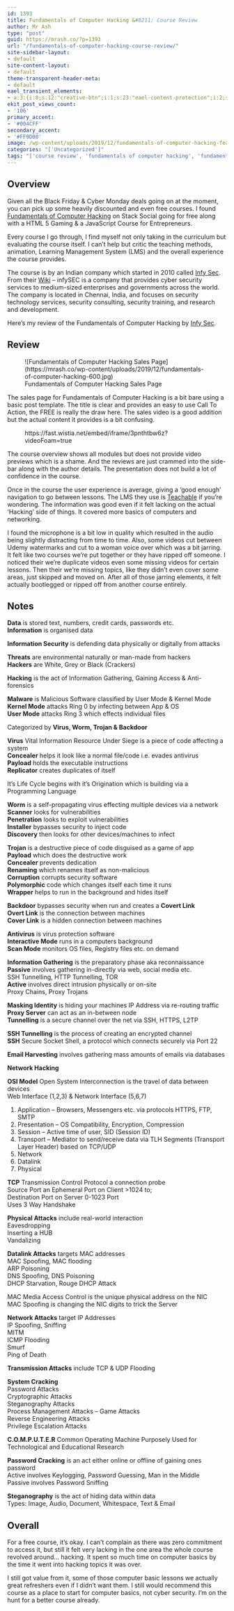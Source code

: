 ```yaml
---
id: 1393
title: Fundamentals of Computer Hacking &#8211; Course Review
author: Mr Ash
type: "post"
guid: https://mrash.co/?p=1393
url: "/fundamentals-of-computer-hacking-course-review/"
site-sidebar-layout:
- default
site-content-layout:
- default
theme-transparent-header-meta:
- default
eael_transient_elements:
- a:3:{i:0;s:12:"creative-btn";i:1;s:23:"eael-content-protection";i:2;s:21:"eael-reading-progress";}
ekit_post_views_count:
- '106'
primary_accent:
- '#004CFF'
secondary_accent:
- '#FF9D00'
image: /wp-content/uploads/2019/12/fundamentals-of-computer-hacking-feature-1200.jpg
categories: "['Uncategorized']"
tags: "['course review', 'fundamentals of computer hacking', 'fundamentals of computer hacking course review', 'hacking course', 'hacking course review']"
---
```


## Overview

Given all the Black Friday &amp; Cyber Monday deals going on at the moment, you can pick up some heavily discounted and even free courses. I found [Fundamentals of Computer Hacking](https://stackskills.com/p/fundamentals-of-computer-hacking) on Stack Social going for free along with a HTML 5 Gaming &amp; a JavaScript Course for Entrepreneurs.

Every course I go through, I find myself not only taking in the curriculum but evaluating the course itself. I can’t help but critic the teaching methods, animation, Learning Management System (LMS) and the overall experience the course provides.

The course is by an Indian company which started in 2010 called [Infy Sec](https://www.infysec.com/). From their [Wiki](https://en.wikipedia.org/wiki/Infysec) – infySEC is a company that provides cyber security services to medium-sized enterprises and governments across the world. The company is located in Chennai, India, and focuses on security technology services, security consulting, security training, and research and development.

Here’s my review of the Fundamentals of Computer Hacking by [Infy Sec](https://www.infysec.com/).

## Review

<div class="wp-block-image"><figure class="aligncenter size-large">![Fundamentals of Computer Hacking Sales Page](https://mrash.co/wp-content/uploads/2019/12/fundamentals-of-computer-hacking-600.jpg)<figcaption>Fundamentals of Computer Hacking Sales Page</figcaption></figure></div>The sales page for Fundamentals of Computer Hacking is a bit bare using a basic post template. The title is clear and provides an easy to use Call To Action, the FREE is really the draw here. The sales video is a good addition but the actual content it provides is a bit confusing.

<figure class="wp-block-embed-videopress wp-block-embed is-type-video is-provider-wistia-inc wp-embed-aspect-21-9 wp-has-aspect-ratio"><div class="wp-block-embed__wrapper">https://fast.wistia.net/embed/iframe/3pnthtbw6z?videoFoam=true </div></figure>The course overview shows all modules but does not provide video previews which is a shame. And the reviews are just crammed into the side-bar along with the author details. The presentation does not build a lot of confidence in the course.

Once in the course the user experience is average, giving a ‘good enough’ navigation to go between lessons. The LMS they use is [Teachable](https://teachable.com/) if you’re wondering. The information was good even if it felt lacking on the actual ‘Hacking’ side of things. It covered more basics of computers and networking.

I found the microphone is a bit low in quality which resulted in the audio being slightly distracting from time to time. Also, some videos cut between Udemy watermarks and cut to a woman voice over which was a bit jarring. It felt like two courses we’re put together or they have ripped off someone. I noticed their we’re duplicate videos even some missing videos for certain lessons. Then their we’re missing topics, like they didn’t even cover some areas, just skipped and moved on. After all of those jarring elements, it felt actually bootlegged or ripped off from another course entirely.

## Notes

**Data** is stored text, numbers, credit cards, passwords etc.  
**Information** is organised data

**Information Security** is defending data physically or digitally from attacks

**Threats** are environmental naturally or man-made from hackers  
**Hackers** are White, Grey or Black (Crackers)

**Hacking** is the act of Information Gathering, Gaining Access &amp; Anti-forensics

**Malware** is Malicious Software classified by User Mode &amp; Kernel Mode  
 **Kernel Mode** attacks Ring 0 by infecting between App &amp; OS  
 **User Mode** attacks Ring 3 which effects individual files

Categorized by **Virus, Worm, Trojan &amp; Backdoor**

**Virus** Vital Information Resource Under Siege is a piece of code affecting a system  
 **Concealer** helps it look like a normal file/code i.e. evades antivirus  
 **Payload** holds the executable instructions   
 **Replicator** creates duplicates of itself

It’s Life Cycle begins with it’s Origination which is building via a Programming Language

**Worm** is a self-propagating virus effecting multiple devices via a network  
 **Scanner** looks for vulnerabilities  
 **Penetration** looks to exploit vulnerabilities  
 **Installer** bypasses security to inject code  
 **Discovery** then looks for other devices/machines to infect

**Trojan** is a destructive piece of code disguised as a game of app  
 **Payload** which does the destructive work  
 **Concealer** prevents dedication  
 **Renaming** which renames itself as non-malicious  
 **Corruption** corrupts security software  
 **Polymorphic** code which changes itself each time it runs  
 **Wrapper** helps to run in the background and hides itself

**Backdoor** bypasses security when run and creates a **Covert Link**   
 **Overt Link** is the connection between machines  
 **Cover Link** is a hidden connection between machines

**Antivirus** is virus protection software  
  **Interactive Mode** runs in a computers background  
 **Scan Mode** monitors OS files, Registry files etc. on demand

**Information Gathering** is the preparatory phase aka reconnaissance  
 **Passive** involves gathering in-directly via web, social media etc.  
 SSH Tunnelling, HTTP Tunnelling, TOR  
 **Active** involves direct intrusion physically or on-site  
 Proxy Chains, Proxy Trojans

**Masking Identity** is hiding your machines IP Address via re-routing traffic  
 **Proxy Server** can act as an in-between node  
 **Tunnelling** is a secure channel over the net via SSH, HTTPS, L2TP

**SSH Tunnelling** is the process of creating an encrypted channel  
 **SSH** Secure Socket Shell, a protocol which connects securely via Port 22

**Email Harvesting** involves gathering mass amounts of emails via databases

**Network Hacking**

**OSI Model** Open System Interconnection is the travel of data between devices  
 Web Interface (1,2,3) &amp; Network Interface (5,6,7)  
 1. Application – Browsers, Messengers etc. via protocols HTTPS, FTP, SMTP  
 2. Presentation – OS Compatibility, Encryption, Compression  
 3. Session – Active time of user, SID (Session ID)  
 4. Transport – Mediator to send/receive data via TLH Segments (Transport Layer Header) based on TCP/UDP  
 5. Network  
 6. Datalink  
 7. Physical

**TCP** Transmission Control Protocol a connection probe  
 Source Port an Ephemeral Port on Client &gt;1024 to;  
 Destination Port on Server 0-1023 Port  
 Uses 3 Way Handshake

**Physical Attacks** include real-world interaction  
 Eavesdropping  
 Inserting a HUB  
 Vandalizing

**Datalink Attacks** targets MAC addresses  
 MAC Spoofing, MAC flooding  
 ARP Poisoning  
 DNS Spoofing, DNS Poisoning  
 DHCP Starvation, Rouge DHCP Attack

MAC Media Access Control is the unique physical address on the NIC  
MAC Spoofing is changing the NIC digits to trick the Server

**Network Attacks** target IP Addresses  
 IP Spoofing, Sniffing  
 MITM  
 ICMP Flooding  
 Smurf  
 Ping of Death

**Transmission Attacks** include TCP &amp; UDP Flooding

**System Cracking**   
 Password Attacks  
 Cryptographic Attacks  
 Steganography Attacks  
 Process Management Attacks – Game Attacks  
 Reverse Engineering Attacks  
 Privilege Escalation Attacks

**C.O.M.P.U.T.E.R** Common Operating Machine Purposely Used for Technological and Educational Research

**Password Cracking** is an act either online or offline of gaining ones password  
 Active involves Keylogging, Password Guessing, Man in the Middle  
 Passive involves Password Sniffing

**Steganography** is the act of hiding data within data  
 Types: Image, Audio, Document, Whitespace, Text &amp; Email

## Overall

For a free course, it’s okay. I can’t complain as there was zero commitment to access it, but still it felt very lacking in the one area the whole course revolved around… hacking. It spent so much time on computer basics by the time it went into hacking topics it was over.

I still got value from it, some of those computer basic lessons we actually great refreshers even if I didn’t want them. I still would recommend this course as a place to start for computer basics, not cyber security. I’m on the hunt for a better course already.